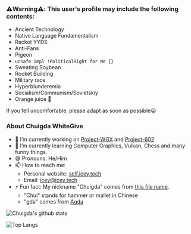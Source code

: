 ### ⚠️Warning⚠️: This user's profile may include the following contents:
 - Ancient Technology
 - Native Language Fundamentalism
 - Racket YYDS
 - Anti-Fans
 - Pigeon
 - `unsafe impl !PoliticalRight for Me {}`
 - Sweating Soybean
 - Rocket Building
 - Military race
 - Hyperblunderemia
 - Socialism/Communism/Sovietskiy
 - Orange juice 🍹

If you fell uncomfortable, please adapt as soon as possible😜

### About Chuigda WhiteGive
- 🔭 I’m currently working on [Project-WGX](https://github.com/chuigda/Project-WGX) and [Project-602](https://github.com/chuigda/Project-602).
- 🌱 I’m currently learning Computer Graphics, Vulkan, Chess and many funny things.
- 😄 Pronouns: He/Him
- 📫 How to reach me: 
  - Personal website: [self.icey.tech](https://self.icey.tech)
  - Email: [icey@icey.tech](mailto://icey@icey.tech)
- ⚡ Fun fact: My nickname "Chuigda" comes from [this file name](https://github.com/ice1000/learn/blob/master/Agda/Chuigda.agda).
  - "Chui" stands for hammer or mallet in Chinese
  - "gda" comes from [Agda](https://github.com/agda/agda)

![Chuigda's github stats](https://github-readme-stats-one-bice.vercel.app/api?username=chuigda&show_icons=true&include_all_commits=true&role=OWNER,ORGANIZATION_MEMBER)

![Top Langs](https://github-readme-stats-one-bice.vercel.app/api/top-langs/?username=chuigda&langs_count=10&layout=compact&role=OWNER,ORGANIZATION_MEMBER)
